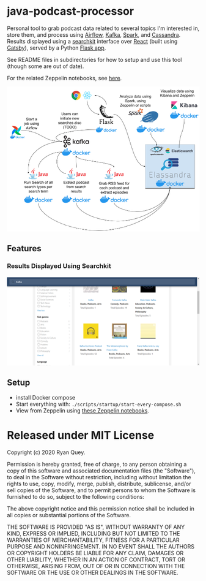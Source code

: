 # java-podcast-processor
Personal tool to grab podcast data related to several topics I'm interested in, store them, and process using [Airflow](https://github.com/apache/airflow), [Kafka](https://kafka.apache.org/), [Spark](https://spark.apache.org/), and [Cassandra](https://cassandra.apache.org/). Results displayed using a [searchkit](https://github.com/searchkit/searchkit) interface over [React](https://reactjs.org/) (built using [Gatsby](https://www.gatsbyjs.org/)), served by a Python [Flask app](https://flask.palletsprojects.com/). 

See README files in subdirectories for how to setup and use this tool (though some are out of date).

For the related Zeppelin notebooks, see [here](https://github.com/RyanQuey/dse-zeppelin-notebooks).

![image](https://github.com/RyanQuey/java-podcast-processor/raw/master/screenshots/wh_Podcast%20Analysis%20Tool.png)

## Features
### Results Displayed Using Searchkit
![image](https://github.com/RyanQuey/java-podcast-processor/raw/master/screenshots/searchkit-podcasts-sample-search.png)

## Setup
- install Docker compose
- Start everything with: `./scripts/startup/start-every-compose.sh`
- View from Zeppelin using [these Zeppelin notebooks](https://github.com/RyanQuey/dse-zeppelin-notebooks).


# Released under MIT License

Copyright (c) 2020 Ryan Quey.

Permission is hereby granted, free of charge, to any person obtaining a copy of this software and associated documentation files (the "Software"), to deal in the Software without restriction, including without limitation the rights to use, copy, modify, merge, publish, distribute, sublicense, and/or sell copies of the Software, and to permit persons to whom the Software is furnished to do so, subject to the following conditions:

The above copyright notice and this permission notice shall be included in all copies or substantial portions of the Software.

THE SOFTWARE IS PROVIDED "AS IS", WITHOUT WARRANTY OF ANY KIND, EXPRESS OR IMPLIED, INCLUDING BUT NOT LIMITED TO THE WARRANTIES OF MERCHANTABILITY, FITNESS FOR A PARTICULAR PURPOSE AND NONINFRINGEMENT. IN NO EVENT SHALL THE AUTHORS OR COPYRIGHT HOLDERS BE LIABLE FOR ANY CLAIM, DAMAGES OR OTHER LIABILITY, WHETHER IN AN ACTION OF CONTRACT, TORT OR OTHERWISE, ARISING FROM, OUT OF OR IN CONNECTION WITH THE SOFTWARE OR THE USE OR OTHER DEALINGS IN THE SOFTWARE.
